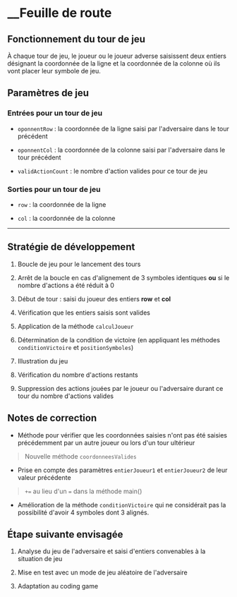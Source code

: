 # __Feuille de route

## Fonctionnement du tour de jeu

À chaque tour de jeu, le joueur ou le joueur adverse saisissent deux entiers désignant la coordonnée de la ligne et la  coordonnée de la colonne où ils vont placer leur symbole de jeu.

## Paramètres de jeu

### Entrées pour un tour de jeu

- `oponnentRow` : la coordonnée de la ligne saisi par l'adversaire dans le tour précédent

- `oponnentCol` : la coordonnée de la colonne saisi par l'adversaire dans le tour précédent

- `validActionCount` : le nombre d'action valides pour ce tour de jeu

### Sorties pour un tour de jeu

- `row` : la coordonnée de la ligne

- `col` : la coordonnée de la colonne 

---

## Stratégie de développement

1. Boucle de jeu pour le lancement des tours

2. Arrêt de la boucle en cas d'alignement de 3 symboles identiques **ou** si le nombre d'actions a été réduit à 0

3. Début de tour : saisi du joueur des entiers **row** et **col**

4. Vérification que les entiers saisis sont valides

5. Application de la méthode `calculJoueur`  

6. Détermination de la condition de victoire (en appliquant les méthodes `conditionVictoire` et `positionSymboles`)

7. Illustration du jeu

8. Vérification du nombre d'actions restants

9. Suppression des actions jouées par le joueur ou l'adversaire durant ce tour du nombre d'actions valides

## Notes de correction

- Méthode pour vérifier que les coordonnées saisies n'ont pas été saisies précédemment par un autre joueur ou lors d'un tour ultérieur

> Nouvelle méthode `coordonneesValides`

- Prise en compte des paramètres `entierJoueur1` et `entierJoueur2` de leur valeur précédente

> `+=` au lieu d'un `=` dans la méthode main()

- Amélioration de la méthode `conditionVictoire` qui ne considérait pas la possibilité d'avoir 4 symboles dont 3 alignés.

## Étape suivante envisagée

1. Analyse du jeu de l'adversaire et saisi d'entiers convenables à la situation de jeu

2. Mise en test avec un mode de jeu aléatoire de l'adversaire

3. Adaptation au coding game
